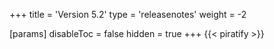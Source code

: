 +++
title = 'Version 5.2'
type = 'releasenotes'
weight = -2

[params]
  disableToc = false
  hidden = true
+++
{{< piratify >}}
